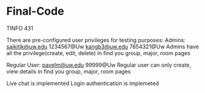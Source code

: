 # Final-Code
TINFO 431


There are pre-configured user privileges for testing purposes:
Admins:
saikitjk@uw.edu
1234567@Uw
kangb3@uw.edu
7654321@Uw
Admins have all the privilege(create, edit, delete) in find you group, major, room pages

Regular User:
pavelm@uw.edu
99999@Uw
Regular user can only create, view details in find you group, major, room pages

Live chat is implemented
Login authentication is implemeted 
